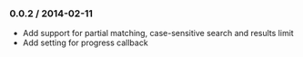 ### 0.0.2 / 2014-02-11

* Add support for partial matching, case-sensitive search and results limit
* Add setting for progress callback

